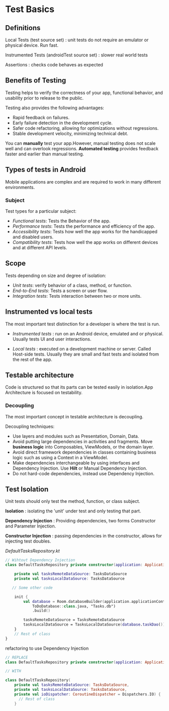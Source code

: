 # Test Basics

## Definitions

Local Tests (test source set)
: unit tests do not require an emulator or physical device. Run fast.

Instrumented Tests (androidTest source set)
: slower real world tests

Assertions
: checks code behaves as expected

## Benefits of Testing

Testing helps to verify the correctness of your app, functional behavior, and usability prior to release to the public.

Testing also provides the following advantages:

- Rapid feedback on failures.
- Early failure detection in the development cycle.
- Safer code refactoring, allowing for optimizations without regressions.
- Stable development velocity, minimizing technical debt.

You can **manually** test your app.However, manual testing does not scale well and can overlook regressions. **Automated testing** provides feedback faster and earlier than manual testing.

## Types of tests in Android

Mobile applications are complex and are required to work in many different environments.

### Subject

Test types for a particular subject:

- _Functional tests_: Tests the Behavior of the app.
- _Performance tests_: Tests the performance and efficiency of the app.
- _Accessibility tests_: Tests how well the app works for the handicapped and disabled users.
- _Compatibility tests_: Tests how well the app works on different devices and at different API levels.

## Scope

Tests depending on size and degree of isolation:

- _Unit tests_: verify behavior of a class, method, or function.
- _End-to-End tests_: Tests a screen or user flow.
- _Integration tests_: Tests interaction between two or more units.

## Instrumented vs local tests

The most important test distinction for a developer is where the test is run.

- _Instrumented tests_
  : run on an Android device, emulated and or physical. Usually tests UI and user interactions.

- _Local tests_
  : executed on a development machine or server. Called Host-side tests. Usually they are small and fast tests and isolated from the rest of the app.

## Testable architecture

Code is structured so that its parts can be tested easily in isolation.App Architecture is focused on testability.

### Decoupling

The most important concept in testable architecture is decoupling.

Decoupling techniques:

- Use layers and modules such as Presentation, Domain, Data.
- Avoid putting large dependencies in activities and fragments.
  Move **business logic** into Composables, ViewModels, or the domain layer.
- Avoid direct framework dependencies in classes containing business logic such as using a Context in a ViewModel.
- Make dependencies interchangeable by using interfaces and Dependency Injection. Use **Hilt** or Manual Dependency Injection.
- Do not hard-code dependencies, instead use Dependency Injection.

## Test Isolation

Unit tests should only test the method, function, or class subject.

**Isolation**
: isolating the 'unit' under test and only testing that part.

**Dependency Injection**
: Providing dependencies, two forms Constructor and Parameter Injection.

**Constructor Injection**
: passing dependencies in the constructor, allows for injecting test doubles.

_DefaultTasksRepository.kt_

```kotlin
// Wihtout Dependency Injection
class DefaultTasksRepository private constructor(application: Application) {

    private val tasksRemoteDataSource: TasksDataSource
    private val tasksLocalDataSource: TasksDataSource

   // Some other code

    init {
        val database = Room.databaseBuilder(application.applicationContext,
            ToDoDatabase::class.java, "Tasks.db")
            .build()

        tasksRemoteDataSource = TasksRemoteDataSource
        tasksLocalDataSource = TasksLocalDataSource(database.taskDao())
    }
    // Rest of class
}
```

refactoring to use Dependency Injection

```kotlin
// REPLACE
class DefaultTasksRepository private constructor(application: Application) { // Rest of class }

// WITH

class DefaultTasksRepository(
    private val tasksRemoteDataSource: TasksDataSource,
    private val tasksLocalDataSource: TasksDataSource,
    private val ioDispatcher: CoroutineDispatcher = Dispatchers.IO) {
      // Rest of class
    }
```
